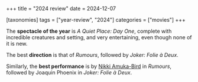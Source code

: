 +++
title = "2024 review"
date = 2024-12-07

[taxonomies]
tags = ["year-review", "2024"]
categories = ["movies"]
+++

The __spectacle of the year__ is *A Quiet Place: Day One*,
complete with incredible creatures and setting,
and very entertaining,
even though none of it is new.

The best __direction__ is that of _Rumours_,
followed by _Joker: Folie à Deux_.

Similarly,
the __best performance__ is by [Nikki Amuka-Bird] in _Rumours_,
followed by Joaquin Phoenix in _Joker: Folie à Deux_.

[Nikki Amuka-Bird]: https://en.wikipedia.org/wiki/Nikki_Amuka-Bird
